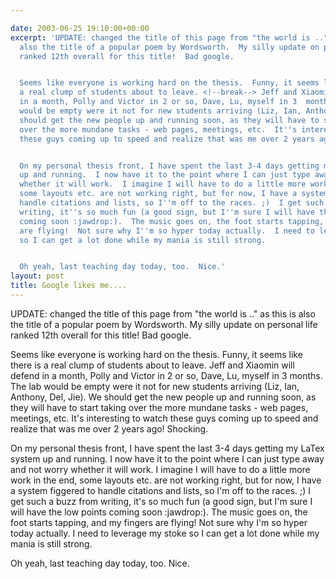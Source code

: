 ```yaml
---

date: 2003-06-25 19:10:00+00:00
excerpt: 'UPDATE: changed the title of this page from "the world is .." as this is
  also the title of a popular poem by Wordsworth.  My silly update on personal life
  ranked 12th overall for this title!  Bad google.


  Seems like everyone is working hard on the thesis.  Funny, it seems like there is
  a real clump of students about to leave. <!--break--> Jeff and Xiaomin will defend
  in a month, Polly and Victor in 2 or so, Dave, Lu, myself in 3  months.  The lab
  would be empty were it not for new students arriving (Liz, Ian, Anthony, Del, Jie).  We
  should get the new people up and running soon, as they will have to start taking
  over the more mundane tasks - web pages, meetings, etc.  It''s interesting to watch
  these guys coming up to speed and realize that was me over 2 years ago!  Shocking.


  On my personal thesis front, I have spent the last 3-4 days getting my LaTex system
  up and running.  I now have it to the point where I can just type away and not worry
  whether it will work.  I imagine I will have to do a little more work in the end,
  some layouts etc. are not working right, but for now, I have a system figgered to
  handle citations and lists, so I''m off to the races. ;)  I get such a buzz from
  writing, it''s so much fun (a good sign, but I''m sure I will have the low points
  coming soon :jawdrop:).  The music goes on, the foot starts tapping, and my fingers
  are flying!  Not sure why I''m so hyper today actually.  I need to leverage my stoke
  so I can get a lot done while my mania is still strong.


  Oh yeah, last teaching day today, too.  Nice.'
layout: post
title: Google likes me....
---
```


UPDATE: changed the title of this page from "the world is .." as this is also the title of a popular poem by Wordsworth.  My silly update on personal life ranked 12th overall for this title!  Bad google.

Seems like everyone is working hard on the thesis.  Funny, it seems like there is a real clump of students about to leave. Jeff and Xiaomin will defend in a month, Polly and Victor in 2 or so, Dave, Lu, myself in 3  months.  The lab would be empty were it not for new students arriving (Liz, Ian, Anthony, Del, Jie).  We should get the new people up and running soon, as they will have to start taking over the more mundane tasks - web pages, meetings, etc.  It's interesting to watch these guys coming up to speed and realize that was me over 2 years ago!  Shocking.

On my personal thesis front, I have spent the last 3-4 days getting my LaTex system up and running.  I now have it to the point where I can just type away and not worry whether it will work.  I imagine I will have to do a little more work in the end, some layouts etc. are not working right, but for now, I have a system figgered to handle citations and lists, so I'm off to the races. ;)  I get such a buzz from writing, it's so much fun (a good sign, but I'm sure I will have the low points coming soon :jawdrop:).  The music goes on, the foot starts tapping, and my fingers are flying!  Not sure why I'm so hyper today actually.  I need to leverage my stoke so I can get a lot done while my mania is still strong.

Oh yeah, last teaching day today, too.  Nice.
